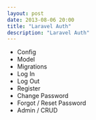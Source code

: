 ```yaml
---
layout: post
date: 2013-08-06 20:00
title: "Laravel Auth"
description: "Laravel Auth"
---
```


- Config
- Model
- Migrations
- Log In
- Log Out
- Register
- Change Password
- Forgot / Reset Password
- Admin / CRUD
